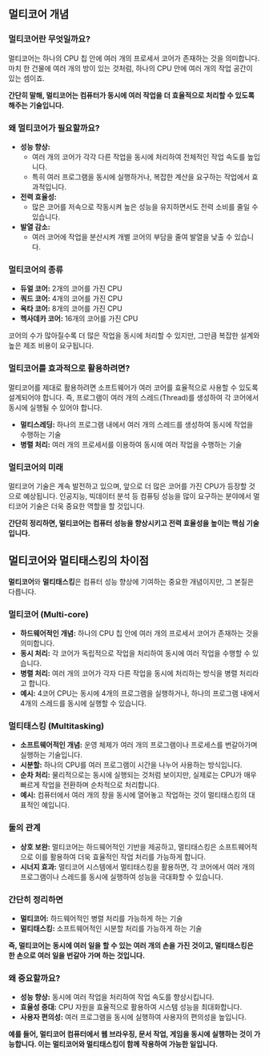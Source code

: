 ## 멀티코어 개념

### 멀티코어란 무엇일까요?

멀티코어는 하나의 CPU 칩 안에 여러 개의 프로세서 코어가 존재하는 것을 의미합니다. 마치 한 건물에 여러 개의 방이 있는 것처럼, 하나의 CPU 안에 여러 개의 작업 공간이 있는 셈이죠. 

**간단히 말해, 멀티코어는 컴퓨터가 동시에 여러 작업을 더 효율적으로 처리할 수 있도록 해주는 기술입니다.**

### 왜 멀티코어가 필요할까요?

* **성능 향상:** 
    * 여러 개의 코어가 각각 다른 작업을 동시에 처리하여 전체적인 작업 속도를 높입니다.
    * 특히 여러 프로그램을 동시에 실행하거나, 복잡한 계산을 요구하는 작업에서 효과적입니다.
* **전력 효율성:** 
    * 많은 코어를 저속으로 작동시켜 높은 성능을 유지하면서도 전력 소비를 줄일 수 있습니다.
* **발열 감소:** 
    * 여러 코어에 작업을 분산시켜 개별 코어의 부담을 줄여 발열을 낮출 수 있습니다.

### 멀티코어의 종류

* **듀얼 코어:** 2개의 코어를 가진 CPU
* **쿼드 코어:** 4개의 코어를 가진 CPU
* **옥타 코어:** 8개의 코어를 가진 CPU
* **헥사데카 코어:** 16개의 코어를 가진 CPU

코어의 수가 많아질수록 더 많은 작업을 동시에 처리할 수 있지만, 그만큼 복잡한 설계와 높은 제조 비용이 요구됩니다.

### 멀티코어를 효과적으로 활용하려면?

멀티코어를 제대로 활용하려면 소프트웨어가 여러 코어를 효율적으로 사용할 수 있도록 설계되어야 합니다. 즉, 프로그램이 여러 개의 스레드(Thread)를 생성하여 각 코어에서 동시에 실행될 수 있어야 합니다.

* **멀티스레딩:** 하나의 프로그램 내에서 여러 개의 스레드를 생성하여 동시에 작업을 수행하는 기술
* **병렬 처리:** 여러 개의 프로세서를 이용하여 동시에 여러 작업을 수행하는 기술

### 멀티코어의 미래

멀티코어 기술은 계속 발전하고 있으며, 앞으로 더 많은 코어를 가진 CPU가 등장할 것으로 예상됩니다. 인공지능, 빅데이터 분석 등 컴퓨팅 성능을 많이 요구하는 분야에서 멀티코어 기술은 더욱 중요한 역할을 할 것입니다.

**간단히 정리하면, 멀티코어는 컴퓨터 성능을 향상시키고 전력 효율성을 높이는 핵심 기술입니다.**


## 멀티코어와 멀티태스킹의 차이점

**멀티코어**와 **멀티태스킹**은 컴퓨터 성능 향상에 기여하는 중요한 개념이지만, 그 본질은 다릅니다.

### 멀티코어 (Multi-core)

* **하드웨어적인 개념:** 하나의 CPU 칩 안에 여러 개의 프로세서 코어가 존재하는 것을 의미합니다.
* **동시 처리:** 각 코어가 독립적으로 작업을 처리하여 동시에 여러 작업을 수행할 수 있습니다.
* **병렬 처리:** 여러 개의 코어가 각자 다른 작업을 동시에 처리하는 방식을 병렬 처리라고 합니다.
* **예시:** 4코어 CPU는 동시에 4개의 프로그램을 실행하거나, 하나의 프로그램 내에서 4개의 스레드를 동시에 실행할 수 있습니다.

### 멀티태스킹 (Multitasking)

* **소프트웨어적인 개념:** 운영 체제가 여러 개의 프로그램이나 프로세스를 번갈아가며 실행하는 기술입니다.
* **시분할:** 하나의 CPU를 여러 프로그램이 시간을 나누어 사용하는 방식입니다.
* **순차 처리:** 물리적으로는 동시에 실행되는 것처럼 보이지만, 실제로는 CPU가 매우 빠르게 작업을 전환하며 순차적으로 처리합니다.
* **예시:** 컴퓨터에서 여러 개의 창을 동시에 열어놓고 작업하는 것이 멀티태스킹의 대표적인 예입니다.

### 둘의 관계

* **상호 보완:** 멀티코어는 하드웨어적인 기반을 제공하고, 멀티태스킹은 소프트웨어적으로 이를 활용하여 더욱 효율적인 작업 처리를 가능하게 합니다.
* **시너지 효과:** 멀티코어 시스템에서 멀티태스킹을 활용하면, 각 코어에서 여러 개의 프로그램이나 스레드를 동시에 실행하여 성능을 극대화할 수 있습니다.

### 간단히 정리하면

* **멀티코어:** 하드웨어적인 병렬 처리를 가능하게 하는 기술
* **멀티태스킹:** 소프트웨어적인 시분할 처리를 가능하게 하는 기술

**즉, 멀티코어는 동시에 여러 일을 할 수 있는 여러 개의 손을 가진 것이고, 멀티태스킹은 한 손으로 여러 일을 번갈아 가며 하는 것입니다.**

### 왜 중요할까요?

* **성능 향상:** 동시에 여러 작업을 처리하여 작업 속도를 향상시킵니다.
* **효율성 증대:** CPU 자원을 효율적으로 활용하여 시스템 성능을 최대화합니다.
* **사용자 편의성:** 여러 프로그램을 동시에 실행하여 사용자의 편의성을 높입니다.

**예를 들어, 멀티코어 컴퓨터에서 웹 브라우징, 문서 작업, 게임을 동시에 실행하는 것이 가능합니다. 이는 멀티코어와 멀티태스킹이 함께 작용하여 가능한 일입니다.**